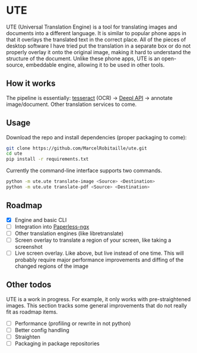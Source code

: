 # UTE

UTE (Universal Translation Engine) is a tool for translating images and documents into a different language.
It is similar to popular phone apps in that it overlays the translated text in the correct place.
All of the pieces of desktop software I have tried put the translation in a separate box
or do not properly overlay it onto the original image, making it hard to understand the structure of the document.
Unlike these phone apps, UTE is an open-source, embeddable engine, allowing it to be used in other tools.

## How it works

The pipeline is essentially: [tesseract](https://github.com/tesseract-ocr/tesseract) (OCR) -> [Deepl API](https://www.deepl.com) -> annotate image/document.
Other translation services to come.

## Usage

Download the repo and install dependencies (proper packaging to come):
```bash
git clone https://github.com/MarcelRobitaille/ute.git
cd ute
pip install -r requirements.txt
```

Currently the command-line interface supports two commands.

```bash
python -m ute.ute translate-image <Source> <Destination>
python -m ute.ute translate-pdf <Source> <Destination>
```

## Roadmap

- [x] Engine and basic CLI
- [ ] Integration into [Paperless-ngx](https://github.com/paperless-ngx/paperless-ngx/discussions/269)
- [ ] Other translation engines (like libretranslate)
- [ ] Screen overlay to translate a region of your screen, like taking a screenshot
- [ ] Live screen overlay. Like above, but live instead of one time. This will probably require major performance improvements and diffing of the changed regions of the image

## Other todos

UTE is a work in progress.
For example, it only works with pre-straightened images.
This section tracks some general improvements that do not really fit as roadmap items.

- [ ] Performance (profiling or rewrite in not python)
- [ ] Better config handling
- [ ] Straighten
- [ ] Packaging in package repositories
